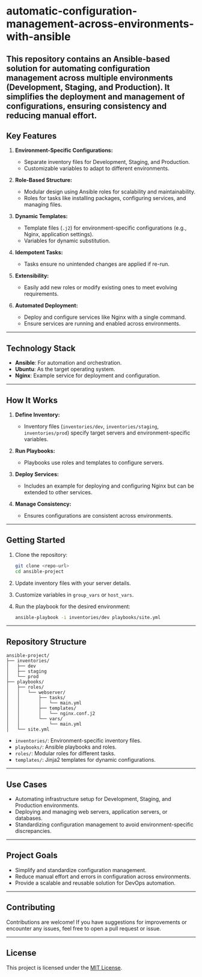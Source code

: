 # automatic-configuration-management-across-environments-with-ansible
This repository contains an Ansible-based solution for automating configuration management across multiple environments (Development, Staging, and Production). It simplifies the deployment and management of configurations, ensuring consistency and reducing manual effort.
---

## Key Features

1. **Environment-Specific Configurations:**
   - Separate inventory files for Development, Staging, and Production.
   - Customizable variables to adapt to different environments.

2. **Role-Based Structure:**
   - Modular design using Ansible roles for scalability and maintainability.
   - Roles for tasks like installing packages, configuring services, and managing files.

3. **Dynamic Templates:**
   - Template files (`.j2`) for environment-specific configurations (e.g., Nginx, application settings).
   - Variables for dynamic substitution.

4. **Idempotent Tasks:**
   - Tasks ensure no unintended changes are applied if re-run.

5. **Extensibility:**
   - Easily add new roles or modify existing ones to meet evolving requirements.

6. **Automated Deployment:**
   - Deploy and configure services like Nginx with a single command.
   - Ensure services are running and enabled across environments.

---

## Technology Stack

- **Ansible**: For automation and orchestration.
- **Ubuntu**: As the target operating system.
- **Nginx**: Example service for deployment and configuration.

---

## How It Works

1. **Define Inventory:**
   - Inventory files (`inventories/dev`, `inventories/staging`, `inventories/prod`) specify target servers and environment-specific variables.

2. **Run Playbooks:**
   - Playbooks use roles and templates to configure servers.

3. **Deploy Services:**
   - Includes an example for deploying and configuring Nginx but can be extended to other services.

4. **Manage Consistency:**
   - Ensures configurations are consistent across environments.

---

## Getting Started

1. Clone the repository:
   ```bash
   git clone <repo-url>
   cd ansible-project
   ```

2. Update inventory files with your server details.

3. Customize variables in `group_vars` or `host_vars`.

4. Run the playbook for the desired environment:
   ```bash
   ansible-playbook -i inventories/dev playbooks/site.yml
   ```

---

## Repository Structure

```plaintext
ansible-project/
├── inventories/
│   ├── dev
│   ├── staging
│   └── prod
├── playbooks/
│   ├── roles/
│   │   └── webserver/
│   │       ├── tasks/
│   │       │   └── main.yml
│   │       ├── templates/
│   │       │   └── nginx.conf.j2
│   │       └── vars/
│   │           └── main.yml
│   └── site.yml
```

- `inventories/`: Environment-specific inventory files.
- `playbooks/`: Ansible playbooks and roles.
- `roles/`: Modular roles for different tasks.
- `templates/`: Jinja2 templates for dynamic configurations.

---

## Use Cases

- Automating infrastructure setup for Development, Staging, and Production environments.
- Deploying and managing web servers, application servers, or databases.
- Standardizing configuration management to avoid environment-specific discrepancies.

---

## Project Goals

- Simplify and standardize configuration management.
- Reduce manual effort and errors in configuration across environments.
- Provide a scalable and reusable solution for DevOps automation.

---

## Contributing

Contributions are welcome! If you have suggestions for improvements or encounter any issues, feel free to open a pull request or issue.

---

## License

This project is licensed under the [MIT License](LICENSE).
